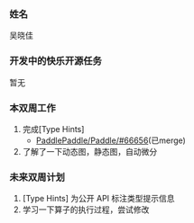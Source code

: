 ### 姓名
吴晓佳
### 开发中的快乐开源任务

暂无

### 本双周工作

1. 完成[Type Hints]
   - [PaddlePaddle/Paddle/#66656](https://github.com/PaddlePaddle/Paddle/pull/66656#event-13670895245)(已merge)
2. 了解了一下动态图，静态图，自动微分

### 未来双周计划

1. [Type Hints] 为公开 API 标注类型提示信息
2. 学习一下算子的执行过程，尝试修改